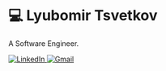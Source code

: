 # 💻 Lyubomir Tsvetkov

A Software Engineer.

<p>
  <a href="https://www.linkedin.com/in/lyubomir-tsvetkov-7b0026162/" target="_blank">
    <img alt="LinkedIn" src="https://img.shields.io/badge/LinkedIn-0A66C2?logo=linkedin&logoColor=white">
  </a>
  <a href=""mailto:lyubomir.tsvetkov141@gmail.com" target="_blank">
    <img alt="Gmail" src="https://img.shields.io/badge/Gmail-D14836?logo=gmail&logoColor=white">
  </a>
</p>

<!-- Optional extras:
- A short tech stack line
- A projects grid (links to your pinned repos)
- GitHub stats cards if you like that style
-->



<!--
**tazera/tazera** is a ✨ _special_ ✨ repository because its `README.md` (this file) appears on your GitHub profile.

Here are some ideas to get you started:

- 🔭 I’m currently working on ...
- 🌱 I’m currently learning ...
- 👯 I’m looking to collaborate on ...
- 🤔 I’m looking for help with ...
- 💬 Ask me about ...
- 📫 How to reach me: ...
- 😄 Pronouns: ...
- ⚡ Fun fact: ...
-->
